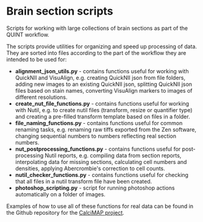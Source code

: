 # Brain section scripts


Scripts for working with large collections of brain sections as part of the QUINT workflow. 

The scripts provide utilities for organizing and speed up processing of data. They are sorted into files according to the part of the workflow they are intended to be used for:

- **alignment_json_utils.py** - contains functions useful for working with QuickNII and VisuAlign, e.g. creating QuickNII json from file folders, adding new images to an existing QuickNII json, splitting QuickNII json files based on stain names, converting VisuAlign markers to images of different resolutions.
- **create_nut_file_functions.py** - contains functions useful for working with Nutil, e.g. to create nutil files (transform, resize or quantifier type) and creating a pre-filled transform template based on files in a folder.
- **file_naming_functions.py** - contains functions useful for common renaming tasks, e.g. renaming raw tiffs exported from the Zen software, changing sequential numbers to numbers reflecting real section numbers.
- **nut_postprocessing_functions.py** - contains functions useful for post-processing Nutil reports, e.g. compiling data from section reports, interpolating data for missing sections, calculating cell numbers and densities, applying Abercrombie's correction to cell counts.
- **nutil_checker_functions.py** - contains functions useful for checking that all files in a nutil transform file have been created.
- **photoshop_scripting.py** - script for running photoshop actions automatically on a folder of images.


Examples of how to use all of these functions for real data can be found in the Github repository for the [CalciMAP project](https://github.com/ingvildeb/CalciMAP).
